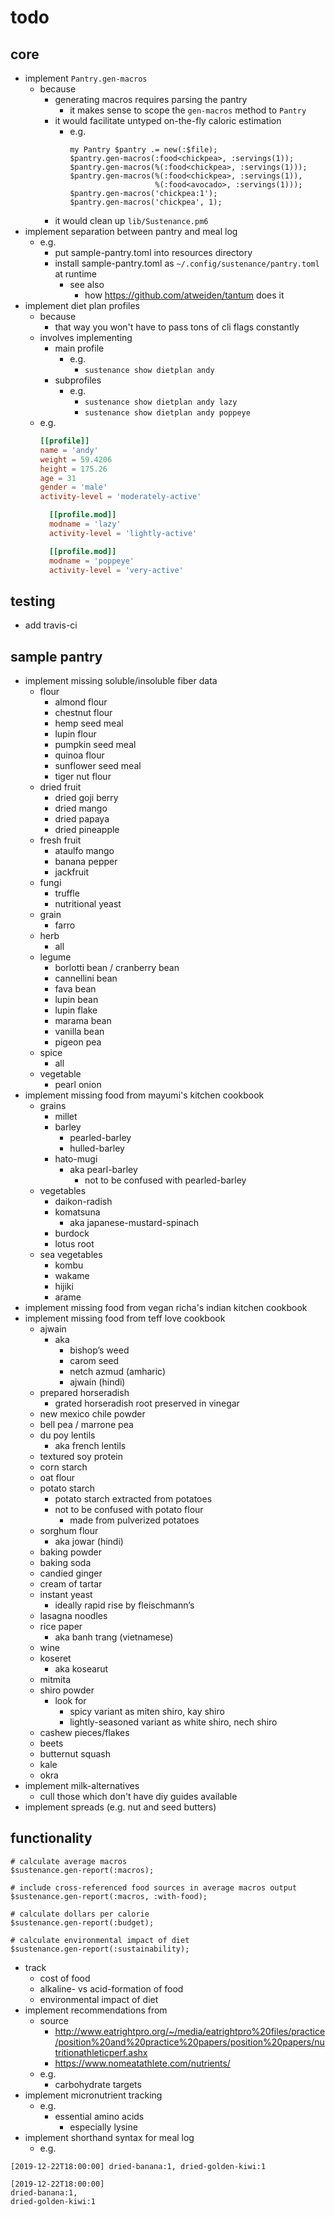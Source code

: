 # todo

## core

- implement `Pantry.gen-macros`
  - because
    - generating macros requires parsing the pantry
      - it makes sense to scope the `gen-macros` method to `Pantry`
    - it would facilitate untyped on-the-fly caloric estimation
      - e.g.
        ```perl6
        my Pantry $pantry .= new(:$file);
        $pantry.gen-macros(:food<chickpea>, :servings(1));
        $pantry.gen-macros(%(:food<chickpea>, :servings(1)));
        $pantry.gen-macros(%(:food<chickpea>, :servings(1)),
                           %(:food<avocado>, :servings(1)));
        $pantry.gen-macros('chickpea:1');
        $pantry.gen-macros('chickpea', 1);
        ```
    - it would clean up `lib/Sustenance.pm6`
- implement separation between pantry and meal log
  - e.g.
    - put sample-pantry.toml into resources directory
    - install sample-pantry.toml as `~/.config/sustenance/pantry.toml`
      at runtime
      - see also
        - how https://github.com/atweiden/tantum does it
- implement diet plan profiles
  - because
    - that way you won't have to pass tons of cli flags constantly
  - involves implementing
    - main profile
      - e.g.
        - `sustenance show dietplan andy`
    - subprofiles
      - e.g.
        - `sustenance show dietplan andy lazy`
        - `sustenance show dietplan andy poppeye`
  - e.g.
    ```toml
    [[profile]]
    name = 'andy'
    weight = 59.4206
    height = 175.26
    age = 31
    gender = 'male'
    activity-level = 'moderately-active'

      [[profile.mod]]
      modname = 'lazy'
      activity-level = 'lightly-active'

      [[profile.mod]]
      modname = 'poppeye'
      activity-level = 'very-active'
    ```

## testing

- add travis-ci

## sample pantry

- implement missing soluble/insoluble fiber data
  - flour
    - almond flour
    - chestnut flour
    - hemp seed meal
    - lupin flour
    - pumpkin seed meal
    - quinoa flour
    - sunflower seed meal
    - tiger nut flour
  - dried fruit
    - dried goji berry
    - dried mango
    - dried papaya
    - dried pineapple
  - fresh fruit
    - ataulfo mango
    - banana pepper
    - jackfruit
  - fungi
    - truffle
    - nutritional yeast
  - grain
    - farro
  - herb
    - all
  - legume
    - borlotti bean / cranberry bean
    - cannellini bean
    - fava bean
    - lupin bean
    - lupin flake
    - marama bean
    - vanilla bean
    - pigeon pea
  - spice
    - all
  - vegetable
    - pearl onion
- implement missing food from mayumi's kitchen cookbook
  - grains
    - millet
    - barley
      - pearled-barley
      - hulled-barley
    - hato-mugi
      - aka pearl-barley
        - not to be confused with pearled-barley
  - vegetables
    - daikon-radish
    - komatsuna
      - aka japanese-mustard-spinach
    - burdock
    - lotus root
  - sea vegetables
    - kombu
    - wakame
    - hijiki
    - arame
- implement missing food from vegan richa's indian kitchen cookbook
- implement missing food from teff love cookbook
  - ajwain
    - aka
      - bishop’s weed
      - carom seed
      - netch azmud (amharic)
      - ajwain (hindi)
  - prepared horseradish
    - grated horseradish root preserved in vinegar
  - new mexico chile powder
  - bell pea / marrone pea
  - du poy lentils
    - aka french lentils
  - textured soy protein
  - corn starch
  - oat flour
  - potato starch
    - potato starch extracted from potatoes
    - not to be confused with potato flour
      - made from pulverized potatoes
  - sorghum flour
    - aka jowar (hindi)
  - baking powder
  - baking soda
  - candied ginger
  - cream of tartar
  - instant yeast
    - ideally rapid rise by fleischmann’s
  - lasagna noodles
  - rice paper
    - aka banh trang (vietnamese)
  - wine
  - koseret
    - aka kosearut
  - mitmita
  - shiro powder
    - look for
      - spicy variant as miten shiro, kay shiro
      - lightly-seasoned variant as white shiro, nech shiro
  - cashew pieces/flakes
  - beets
  - butternut squash
  - kale
  - okra
- implement milk-alternatives
  - cull those which don't have diy guides available
- implement spreads (e.g. nut and seed butters)

## functionality

```perl6
# calculate average macros
$sustenance.gen-report(:macros);

# include cross-referenced food sources in average macros output
$sustenance.gen-report(:macros, :with-food);

# calculate dollars per calorie
$sustenance.gen-report(:budget);

# calculate environmental impact of diet
$sustenance.gen-report(:sustainability);
```

- track
  - cost of food
  - alkaline- vs acid-formation of food
  - environmental impact of diet
- implement recommendations from
  - source
    - http://www.eatrightpro.org/~/media/eatrightpro%20files/practice/position%20and%20practice%20papers/position%20papers/nutritionathleticperf.ashx
    - https://www.nomeatathlete.com/nutrients/
  - e.g.
    - carbohydrate targets
- implement micronutrient tracking
  - e.g.
    - essential amino acids
      - especially lysine
- implement shorthand syntax for meal log
  - e.g.

```
[2019-12-22T18:00:00] dried-banana:1, dried-golden-kiwi:1

[2019-12-22T18:00:00]
dried-banana:1,
dried-golden-kiwi:1
```
